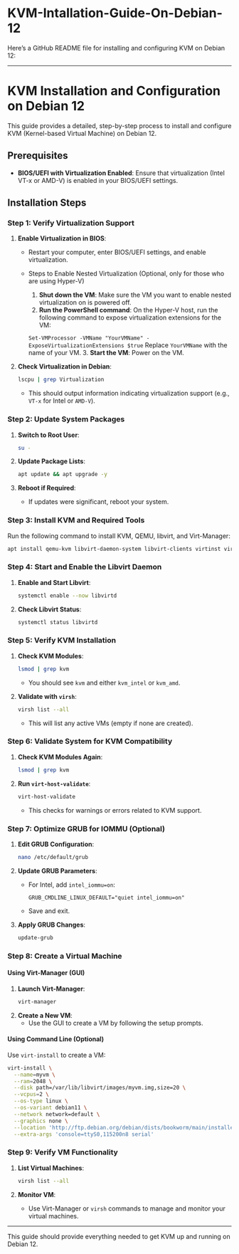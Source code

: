 # KVM-Intallation-Guide-On-Debian-12

Here’s a GitHub README file for installing and configuring KVM on Debian 12:

---

# KVM Installation and Configuration on Debian 12

This guide provides a detailed, step-by-step process to install and configure KVM (Kernel-based Virtual Machine) on Debian 12.

## Prerequisites
- **BIOS/UEFI with Virtualization Enabled**: Ensure that virtualization (Intel VT-x or AMD-V) is enabled in your BIOS/UEFI settings.

## Installation Steps

### Step 1: Verify Virtualization Support

1. **Enable Virtualization in BIOS**:
   - Restart your computer, enter BIOS/UEFI settings, and enable virtualization.
   - Steps to Enable Nested Virtualization (Optional, only for those who are using Hyper-V)
     
        1. **Shut down the VM**: Make sure the VM you want to enable nested virtualization on is powered off.
        2. **Run the PowerShell command**: On the Hyper-V host, run the following command to expose virtualization extensions for the VM:
 
        `
       Set-VMProcessor -VMName "YourVMName" -ExposeVirtualizationExtensions $true
        `
         Replace `YourVMName` with the name of your VM.
        3. **Start the VM**: Power on the VM.

2. **Check Virtualization in Debian**:
   ```bash
   lscpu | grep Virtualization
   ```
   - This should output information indicating virtualization support (e.g., `VT-x` for Intel or `AMD-V`).

### Step 2: Update System Packages

1. **Switch to Root User**:
   ```bash
   su -
   ```

2. **Update Package Lists**:
   ```bash
   apt update && apt upgrade -y
   ```

3. **Reboot if Required**:
   - If updates were significant, reboot your system.

### Step 3: Install KVM and Required Tools

Run the following command to install KVM, QEMU, libvirt, and Virt-Manager:
```bash
apt install qemu-kvm libvirt-daemon-system libvirt-clients virtinst virt-manager -y
```

### Step 4: Start and Enable the Libvirt Daemon

1. **Enable and Start Libvirt**:
   ```bash
   systemctl enable --now libvirtd
   ```

2. **Check Libvirt Status**:
   ```bash
   systemctl status libvirtd
   ```

### Step 5: Verify KVM Installation

1. **Check KVM Modules**:
   ```bash
   lsmod | grep kvm
   ```
   - You should see `kvm` and either `kvm_intel` or `kvm_amd`.

2. **Validate with `virsh`**:
   ```bash
   virsh list --all
   ```
   - This will list any active VMs (empty if none are created).

### Step 6: Validate System for KVM Compatibility

1. **Check KVM Modules Again**:
   ```bash
   lsmod | grep kvm
   ```

2. **Run `virt-host-validate`**:
   ```bash
   virt-host-validate
   ```
   - This checks for warnings or errors related to KVM support.

### Step 7: Optimize GRUB for IOMMU (Optional)

1. **Edit GRUB Configuration**:
   ```bash
   nano /etc/default/grub
   ```

2. **Update GRUB Parameters**:
   - For Intel, add `intel_iommu=on`:
     ```plaintext
     GRUB_CMDLINE_LINUX_DEFAULT="quiet intel_iommu=on"
     ```
   - Save and exit.

3. **Apply GRUB Changes**:
   ```bash
   update-grub
   ```

### Step 8: Create a Virtual Machine

#### Using Virt-Manager (GUI)

1. **Launch Virt-Manager**:
   ```bash
   virt-manager
   ```
2. **Create a New VM**:
   - Use the GUI to create a VM by following the setup prompts.

#### Using Command Line (Optional)

Use `virt-install` to create a VM:
```bash
virt-install \
  --name=myvm \
  --ram=2048 \
  --disk path=/var/lib/libvirt/images/myvm.img,size=20 \
  --vcpus=2 \
  --os-type linux \
  --os-variant debian11 \
  --network network=default \
  --graphics none \
  --location 'http://ftp.debian.org/debian/dists/bookworm/main/installer-amd64/' \
  --extra-args 'console=ttyS0,115200n8 serial'
```

### Step 9: Verify VM Functionality

1. **List Virtual Machines**:
   ```bash
   virsh list --all
   ```

2. **Monitor VM**:
   - Use Virt-Manager or `virsh` commands to manage and monitor your virtual machines.

---

This guide should provide everything needed to get KVM up and running on Debian 12.
